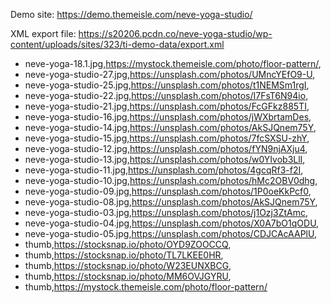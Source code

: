 
Demo site: https://demo.themeisle.com/neve-yoga-studio/

XML export file: https://s20206.pcdn.co/neve-yoga-studio/wp-content/uploads/sites/323/ti-demo-data/export.xml

- neve-yoga-18.1.jpg,https://mystock.themeisle.com/photo/floor-pattern/,
- neve-yoga-studio-27.jpg,https://unsplash.com/photos/UMncYEfO9-U,
- neve-yoga-studio-25.jpg,https://unsplash.com/photos/t1NEMSm1rgI,
- neve-yoga-studio-22.jpg,https://unsplash.com/photos/I7FsT6N94io,
- neve-yoga-studio-21.jpg,https://unsplash.com/photos/FcGFkz885TI,
- neve-yoga-studio-16.jpg,https://unsplash.com/photos/jWXbrtamDes,
- neve-yoga-studio-14.jpg,https://unsplash.com/photos/AkSJQnem75Y,
- neve-yoga-studio-15.jpg,https://unsplash.com/photos/7fcSXSU-zhY,
- neve-yoga-studio-12.jpg,https://unsplash.com/photos/fYN9njAXju4,
- neve-yoga-studio-13.jpg,https://unsplash.com/photos/w0YIvob3LlI,
- neve-yoga-studio-11.jpg,https://unsplash.com/photos/4gcqRf3-f2I,
- neve-yoga-studio-10.jpg,https://unsplash.com/photos/hMc2OBV0dhg,
- neve-yoga-studio-09.jpg,https://unsplash.com/photos/1P0oeKkPcf0,
- neve-yoga-studio-08.jpg,https://unsplash.com/photos/AkSJQnem75Y,
- neve-yoga-studio-03.jpg,https://unsplash.com/photos/j1Ozj3ZtAmc,
- neve-yoga-studio-04.jpg,https://unsplash.com/photos/X0A7bO1qODU,
- neve-yoga-studio-05.jpg,https://unsplash.com/photos/CDJCAcAAPlU,
- thumb,https://stocksnap.io/photo/OYD9ZOOCCQ,
- thumb,https://stocksnap.io/photo/TL7LKEE0HR,
- thumb,https://stocksnap.io/photo/W23EUNXBCG,
- thumb,https://stocksnap.io/photo/MM6OVJGYRU,
- thumb,https://mystock.themeisle.com/photo/floor-pattern/